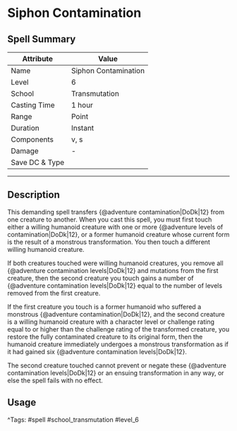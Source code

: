 # Siphon Contamination

## Spell Summary

| Attribute        | Value                  |
|------------------|------------------------|
| Name             | Siphon Contamination                 |
| Level            | 6                |
| School           | Transmutation          |
| Casting Time     | 1 hour              |
| Range            | Point            |
| Duration         | Instant             |
| Components       | v, s             |
| Damage           | -               |
| Save DC & Type   |              |

---

## Description

This demanding spell transfers {@adventure contamination|DoDk|12} from one creature to another. When you cast this spell, you must first touch either a willing humanoid creature with one or more {@adventure levels of contamination|DoDk|12}, or a former humanoid creature whose current form is the result of a monstrous transformation. You then touch a different willing humanoid creature.

If both creatures touched were willing humanoid creatures, you remove all {@adventure contamination levels|DoDk|12} and mutations from the first creature, then the second creature you touch gains a number of {@adventure contamination levels|DoDk|12} equal to the number of levels removed from the first creature.

If the first creature you touch is a former humanoid who suffered a monstrous {@adventure contamination|DoDk|12}, and the second creature is a willing humanoid creature with a character level or challenge rating equal to or higher than the challenge rating of the transformed creature, you restore the fully contaminated creature to its original form, then the humanoid creature immediately undergoes a monstrous transformation as if it had gained six {@adventure contamination levels|DoDk|12}.

The second creature touched cannot prevent or negate these {@adventure contamination levels|DoDk|12} or an ensuing transformation in any way, or else the spell fails with no effect.

## Usage


^Tags: #spell #school_transmutation #level_6